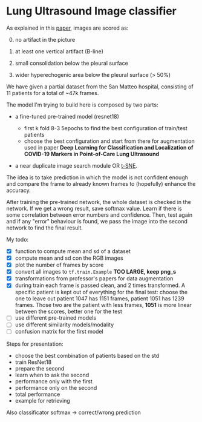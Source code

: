 # Lung Ultrasound Image classifier

As explained in this [paper](https://ieeexplore.ieee.org/document/9093068), images are scored as:

0. no artifact in the picture

1. at least one vertical artifact (B-line)

2. small consolidation below the pleural surface

3. wider hyperechogenic area below the pleural surface (> 50%)

We have given a partial dataset from the San Matteo hospital, consisting of 11 patients for a total of ~47k frames.

The model I'm trying to build here is composed by two parts:

- a fine-tuned pre-trained model (resnet18)
    - first k fold 8-3 5epochs to find the best configuration of train/test patients
    - choose the best configuration and start from there for augmentation used in paper **Deep Learning for Classification and Localization of COVID-19 Markers in Point-of-Care Lung Ultrasound**

- a near duplicate image search module OR [t-SNE](https://towardsdatascience.com/visualizing-feature-vectors-embeddings-using-pca-and-t-sne-ef157cea3a42#:~:text=t%2DSNE%20is%20a%20powerful,parameters%20that%20can%20be%20tweaked).

The idea is to take prediction in which the model is not confident enough and compare the frame to already known frames to (hopefully) enhance the accuracy.

After training the pre-trained network, the whole dataset is checked in the network. If we get a wrong result, save softmax value. Learn if there is some correlation between error numbers and confidence. Then, test again and if any "error" behaviour is found, we pass the image into the second network to find the final result.

My todo:
- [x] function to compute mean and sd of a dataset
- [x] compute mean and sd con the RGB images
- [x] plot the number of frames by score
- [x] convert all images to `tf.train.Example` **TOO LARGE, keep png_s**
- [x] transformations from professor's papers for data augmentation
- [x] during train each frame is passed clean, and 2 times transformed. A specific patient is kept out of everything for the final test: choose the one to leave out
    patient 1047 has 1151 frames, patient 1051 has 1239 frames. Those two are the patient with less frames, **1051** is more linear between the scores, better one for the test
- [ ] use different pre-trained models
- [ ] use different similarity models/modality
- [ ] confusion matrix for the first model

Steps for presentation:
- choose the best combination of patients based on the std
- train ResNet18
- prepare the second
- learn when to ask the second
- performance only with the first
- performance only on the second
- total performance
- example for retrieving

Also classificator softmax -> correct/wrong prediction